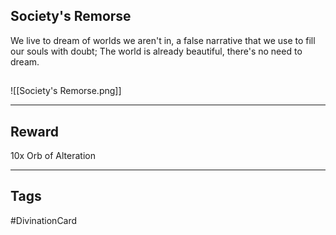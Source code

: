 ## Society's Remorse
We live to dream of worlds we aren't in,
a false narrative that we use to fill our souls
with doubt;
The world is already beautiful,
there's no need to dream.
## 
![[Society's Remorse.png]]

---
## Reward
10x Orb of Alteration

---
## Tags
#DivinationCard